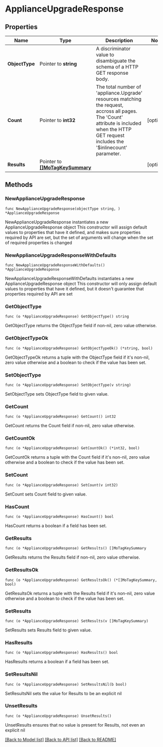 # ApplianceUpgradeResponse

## Properties

Name | Type | Description | Notes
------------ | ------------- | ------------- | -------------
**ObjectType** | Pointer to **string** | A discriminator value to disambiguate the schema of a HTTP GET response body. | 
**Count** | Pointer to **int32** | The total number of &#39;appliance.Upgrade&#39; resources matching the request, accross all pages. The &#39;Count&#39; attribute is included when the HTTP GET request includes the &#39;$inlinecount&#39; parameter. | [optional] 
**Results** | Pointer to [**[]MoTagKeySummary**](mo.TagKeySummary.md) |  | [optional] 

## Methods

### NewApplianceUpgradeResponse

`func NewApplianceUpgradeResponse(objectType string, ) *ApplianceUpgradeResponse`

NewApplianceUpgradeResponse instantiates a new ApplianceUpgradeResponse object
This constructor will assign default values to properties that have it defined,
and makes sure properties required by API are set, but the set of arguments
will change when the set of required properties is changed

### NewApplianceUpgradeResponseWithDefaults

`func NewApplianceUpgradeResponseWithDefaults() *ApplianceUpgradeResponse`

NewApplianceUpgradeResponseWithDefaults instantiates a new ApplianceUpgradeResponse object
This constructor will only assign default values to properties that have it defined,
but it doesn't guarantee that properties required by API are set

### GetObjectType

`func (o *ApplianceUpgradeResponse) GetObjectType() string`

GetObjectType returns the ObjectType field if non-nil, zero value otherwise.

### GetObjectTypeOk

`func (o *ApplianceUpgradeResponse) GetObjectTypeOk() (*string, bool)`

GetObjectTypeOk returns a tuple with the ObjectType field if it's non-nil, zero value otherwise
and a boolean to check if the value has been set.

### SetObjectType

`func (o *ApplianceUpgradeResponse) SetObjectType(v string)`

SetObjectType sets ObjectType field to given value.


### GetCount

`func (o *ApplianceUpgradeResponse) GetCount() int32`

GetCount returns the Count field if non-nil, zero value otherwise.

### GetCountOk

`func (o *ApplianceUpgradeResponse) GetCountOk() (*int32, bool)`

GetCountOk returns a tuple with the Count field if it's non-nil, zero value otherwise
and a boolean to check if the value has been set.

### SetCount

`func (o *ApplianceUpgradeResponse) SetCount(v int32)`

SetCount sets Count field to given value.

### HasCount

`func (o *ApplianceUpgradeResponse) HasCount() bool`

HasCount returns a boolean if a field has been set.

### GetResults

`func (o *ApplianceUpgradeResponse) GetResults() []MoTagKeySummary`

GetResults returns the Results field if non-nil, zero value otherwise.

### GetResultsOk

`func (o *ApplianceUpgradeResponse) GetResultsOk() (*[]MoTagKeySummary, bool)`

GetResultsOk returns a tuple with the Results field if it's non-nil, zero value otherwise
and a boolean to check if the value has been set.

### SetResults

`func (o *ApplianceUpgradeResponse) SetResults(v []MoTagKeySummary)`

SetResults sets Results field to given value.

### HasResults

`func (o *ApplianceUpgradeResponse) HasResults() bool`

HasResults returns a boolean if a field has been set.

### SetResultsNil

`func (o *ApplianceUpgradeResponse) SetResultsNil(b bool)`

 SetResultsNil sets the value for Results to be an explicit nil

### UnsetResults
`func (o *ApplianceUpgradeResponse) UnsetResults()`

UnsetResults ensures that no value is present for Results, not even an explicit nil

[[Back to Model list]](../README.md#documentation-for-models) [[Back to API list]](../README.md#documentation-for-api-endpoints) [[Back to README]](../README.md)


